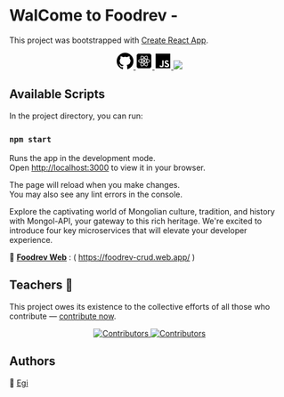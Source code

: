 # WalCome to Foodrev -

This project was bootstrapped with [Create React App](https://github.com/facebook/create-react-app).

<p align="center">
  <a href="https://github.com/EegiiSte/FoodRev">
    <img src="./src/images/download.png
    " alt="Tests"
    width="30px"
      height="30px">
    <img src="./src/images/images.png
    " alt="Tests"
    width="30px"
      height="30px">
    <img src="./src/images/images (1).png
    " alt="Tests"
    width="30px"
      height="30px">
  </a>
  <a href="https://foodrev-crud.web.app//">
    <img src="./src/images/Screen Shot 2023-11-13 at 19.40.10.png">
  </a>
  
</p>

## Available Scripts

In the project directory, you can run:

### `npm start`

Runs the app in the development mode.\
Open [http://localhost:3000](http://localhost:3000) to view it in your browser.

The page will reload when you make changes.\
You may also see any lint errors in the console.

Explore the captivating world of Mongolian culture, tradition, and history with Mongol-API, your gateway to this rich heritage. We're excited to introduce four key microservices that will elevate your developer experience.

🔗 [**Foodrev Web**](https://foodrev-crud.web.app) : ( https://foodrev-crud.web.app/ )

## **Teachers** 📝

This project owes its existence to the collective efforts of all those who contribute — [contribute now](CONTRIBUTING.md).

<div align="center">
  <a href="https://github.com/TRIE-Tech/mongol-api/graphs/contributors">
  <img src="https://scontent-sea1-1.xx.fbcdn.net/v/t1.18169-9/1012330_589064904457832_88542895_n.jpg?_nc_cat=101&ccb=1-7&_nc_sid=7a1959&_nc_ohc=Tb9VCMVNIaUAX_ZF90L&_nc_ht=scontent-sea1-1.xx&oh=00_AfCVnA6LZirQ9c_S-wjiXxbPQvzSswuTFbB0qXrZh5JJeQ&oe=6562CC4D"
      alt="Contributors"
      width="100px"
      height="100px" />
  <img src="https://avatars.githubusercontent.com/u/91991743?v=4"
      alt="Contributors"
      width="100px"
      height="100px" />

  </a>
</div>

## Authors

🎨 [Egi](https://github.com/EegiiSte)
